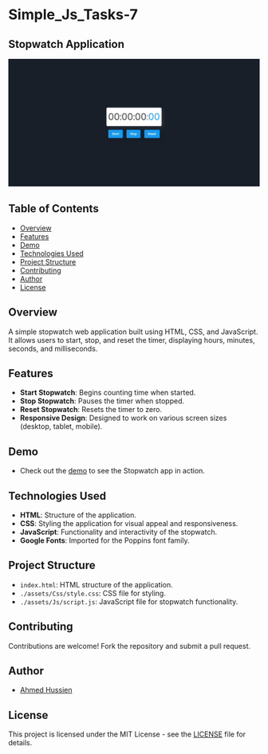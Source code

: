 # Simple_Js_Tasks-7
## Stopwatch Application

![Stopwatch App](./readme-img.jpeg)

## Table of Contents
- [Overview](#overview)
- [Features](#features)
- [Demo](#demo)
- [Technologies Used](#technologies-used)
- [Project Structure](#project-structure)
- [Contributing](#contributing)
- [Author](#author)
- [License](#license)

## Overview
A simple stopwatch web application built using HTML, CSS, and JavaScript. It allows users to start, stop, and reset the timer, displaying hours, minutes, seconds, and milliseconds.

## Features

- **Start Stopwatch**: Begins counting time when started.
- **Stop Stopwatch**: Pauses the timer when stopped.
- **Reset Stopwatch**: Resets the timer to zero.
- **Responsive Design**: Designed to work on various screen sizes (desktop, tablet, mobile).

## Demo

- Check out the [demo](https://github.com/Eng-Ahmed-Hussien) to see the Stopwatch app in action.

## Technologies Used

- **HTML**: Structure of the application.
- **CSS**: Styling the application for visual appeal and responsiveness.
- **JavaScript**: Functionality and interactivity of the stopwatch.
- **Google Fonts**: Imported for the Poppins font family.

## Project Structure

- `index.html`: HTML structure of the application.
- `./assets/Css/style.css`: CSS file for styling.
- `./assets/Js/script.js`: JavaScript file for stopwatch functionality.

## Contributing

Contributions are welcome! Fork the repository and submit a pull request.

## Author

- [Ahmed Hussien](https://github.com/Eng-Ahmed-Hussien)

## License

This project is licensed under the MIT License - see the [LICENSE](LICENSE) file for details.
